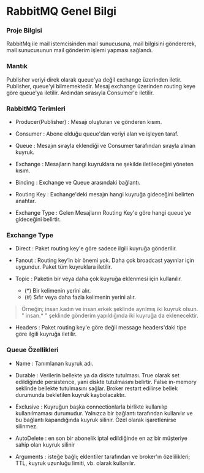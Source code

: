 # RabbitMQ Genel Bilgi

### Proje Bilgisi
RabbitMq ile mail istemcisinden mail sunucusuna, mail bilgisini göndererek, mail sunucusunun mail gönderim işlemi yapması sağlandı.

### Mantık
Publisher veriyi direk olarak queue'ya değil exchange üzerinden iletir. Publisher, queue'yi bilmemektedir. Mesaj exchange üzerinden routing keye göre queue'ya iletilir. Ardından sırasıyla Consumer'e iletilir.

### RabbitMQ Terimleri

- Producer(Publisher) : Mesajı oluşturan ve gönderen kısım.

- Consumer : Abone olduğu queue'dan veriyi alan ve işleyen taraf.

- Queue : Mesajın sırayla eklendiği ve Consumer tarafından sırayla alınan kuyruk.

- Exchange : Mesajların hangi kuyruklara ne şekilde iletileceğini yöneten kısım.

- Binding : Exchange ve Queue arasındaki bağlantı.

- Routing Key : Exchange'deki mesajın hangi kuyruğa gideceğini belirten anahtar.

- Exchange Type : Gelen Mesajların Routing Key'e göre hangi queue'ye gideceğini belirtir.

### Exchange Type

- Direct : Paket routing key'e göre sadece ilgili kuyruğa gönderilir. 

- Fanout : Routing key’in bir önemi yok. Daha çok broadcast yayınlar için uygundur. Paket tüm kuyruklara iletilir.

- Topic : Paketin bir veya daha çok kuyruğa eklenmesi için kullanılır. 
	- (*) Bir kelimenin yerini alır.
	- (#) Sıfır veya daha fazla kelimenin yerini alır.
> Örneğin; insan.kadın ve insan.erkek şeklinde ayrılmış iki kuyruk olsun. " insan.* " şeklinde gönderim yapıldığında iki kuyruğa da eklenecektir.

- Headers : Paket routing key'e göre değil message headers'daki tipe göre ilgili kuyruğa iletilir.


### Queue Özellikleri

- Name : Tanımlanan kuyruk adı.

- Durable : Verilerin bellekte ya da diskte tutulması. True olarak set edildiğinde persistence, yani diskte tutulmasını belirtir. False in-memory seklinde bellekte tutulmasını sağlar. Broker restart edilirse bellek durumunda bekletilen kuyruk kaybolacaktır.

- Exclusive : Kuyruğun başka connectionlarla birlikte kullanılıp kullanılmaması durumudur. Yalnızca bir bağlantı tarafından kullanılır ve bu bağlantı kapandığında kuyruk silinir. Özel olarak işaretlenirse silinmez.

- AutoDelete : en son bir abonelik iptal edildiğinde en az bir müşteriye sahip olan kuyruk silinir

- Arguments : isteğe bağlı; eklentiler tarafından ve broker'ın özelilikleri; TTL, kuyruk uzunluğu limiti, vb. olarak kullanılır.
